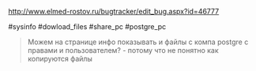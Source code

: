 http://www.elmed-rostov.ru/bugtracker/edit_bug.aspx?id=46777

#sysinfo #dowload_files #share_pc #postgre_pc

>	Можем на странице инфо показывать и файлы с компа postgre с правами и пользователем? - потому что не понятно как копируются файлы



